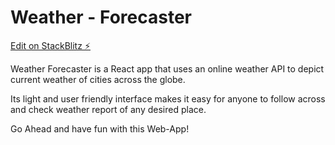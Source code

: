 # Weather - Forecaster

[Edit on StackBlitz ⚡️](https://stackblitz.com/edit/react-thaday28)

Weather Forecaster is a React app that uses an online weather API to depict current weather 
of cities across the globe.

Its light and user friendly interface makes it easy for anyone to follow across 
and check weather report of any desired place.

Go Ahead and have fun with this Web-App!
